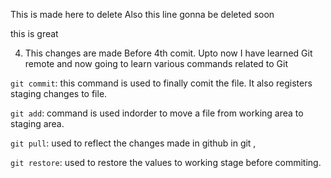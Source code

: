 This is made here to delete 
Also this line gonna be deleted soon 

this is 
great

4. This changes are made Before 4th comit.
Upto now I have learned Git remote 
and now going to learn various commands related to Git

`git commit`: this command is used to finally comit the file. It also registers staging changes to file.

`git add`: command is used indorder to move a file from working area to staging area.

`git pull`: used to reflect the changes made in github in git ,

`git restore`: used to restore the values to working stage before commiting.
